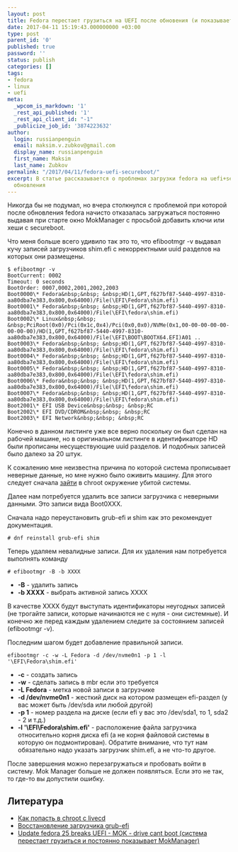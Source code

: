 ```yaml
---
layout: post
title: Fedora перестает грузиться на UEFI после обновения (и показывает MOK)
date: 2017-04-11 15:19:43.000000000 +03:00
type: post
parent_id: '0'
published: true
password: ''
status: publish
categories: []
tags:
- fedora
- linux
- uefi
meta:
  _wpcom_is_markdown: '1'
  _rest_api_published: '1'
  _rest_api_client_id: "-1"
  _publicize_job_id: '3874223632'
author:
  login: russianpenguin
  email: maksim.v.zubkov@gmail.com
  display_name: russianpenguin
  first_name: Maksim
  last_name: Zubkov
permalink: "/2017/04/11/fedora-uefi-secureboot/"
excerpt: В статье рассказывается о проблемах загрузки fedora на uefi+secureboot после
  обновления
---
```

Никогда бы не подумал, но вчера столкнулся с проблемой при которой после обновления fedora начисто отказалась загружаться постоянно выдавая при старте окно MokManager с просьбой добавить ключи или хеши с secureboot.

Что меня больше всего удивило так это то, что efibootmgr -v выдавал кучу записей загрузчиков shim.efi с некорректными uuid разделов на которых они размещены.

```
$ efibootmgr -v  
BootCurrent: 0002  
Timeout: 0 seconds  
BootOrder: 0007,0002,2001,2002,2003  
Boot0000\* Fedora&nbsp;&nbsp; &nbsp;HD(1,GPT,f627bf87-5440-4997-8310-aa80dba7e383,0x800,0x64000)/File(\EFI\Fedora\shim.efi)  
Boot0001\* Fedora&nbsp;&nbsp; &nbsp;HD(1,GPT,f627bf87-5440-4997-8310-aa80dba7e383,0x800,0x64000)/File(\EFI\fedora\shim.efi)  
Boot0002\* Linux&nbsp;&nbsp; &nbsp;PciRoot(0x0)/Pci(0x1c,0x4)/Pci(0x0,0x0)/NVMe(0x1,00-00-00-00-00-00-00-00)/HD(1,GPT,f627bf87-5440-4997-8310-aa80dba7e383,0x800,0x64000)/File(\EFI\BOOT\BOOTX64.EFI)A01 ..  
Boot0003\* Fedora&nbsp;&nbsp; &nbsp;HD(1,GPT,f627bf87-5440-4997-8310-aa80dba7e383,0x800,0x64000)/File(\EFI\fedora\shim.efi)  
Boot0004\* Fedora&nbsp;&nbsp; &nbsp;HD(1,GPT,f627bf87-5440-4997-8310-aa80dba7e383,0x800,0x64000)/File(\EFI\fedora\shim.efi)  
Boot0005\* Fedora&nbsp;&nbsp; &nbsp;HD(1,GPT,f627bf87-5440-4997-8310-aa80dba7e383,0x800,0x64000)/File(\EFI\fedora\shim.efi)  
Boot0006\* Fedora&nbsp;&nbsp; &nbsp;HD(1,GPT,f627bf87-5440-4997-8310-aa80dba7e383,0x800,0x64000)/File(\EFI\fedora\shim.efi)  
Boot0007\* Fedora&nbsp;&nbsp; &nbsp;HD(1,GPT,f627bf87-5440-4997-8310-aa80dba7e383,0x800,0x64000)/File(\EFI\fedora\shim.efi)  
Boot2001\* EFI USB Device&nbsp;&nbsp; &nbsp;RC  
Boot2002\* EFI DVD/CDROM&nbsp;&nbsp; &nbsp;RC  
Boot2003\* EFI Network&nbsp;&nbsp; &nbsp;RC  

```

Конечно в данном листинге уже все верно поскольку он был сделан на рабочей машине, но в оригинальном листинге в идентификаторе HD были прописаны несуществующие uuid разделов. И подобных записей было далеко за 20 штук.

К сожалению мне неизвестна причина по которой система прописывает неверные данные, но мне нужно было оживить машину. Для этого следует сначала [зайти](https://docs.fedoraproject.org/en-US/Fedora/22/html/Multiboot_Guide/common_operations_appendix.html#common-chroot_from_live) в chroot окружение убитой системы.

Далее нам потребуется удалить все записи загрузчика с неверными данными. Это записи вида Boot0ХХХ.

Сначала надо переустановить grub-efi и shim как это рекомендует документация.

```
# dnf reinstall grub-efi shim
```

Теперь удаляем невалидные записи. Для их удаления нам потребуется выполнять команду

```
# efibootmgr -B -b XXXX
```

- **-B** - удалить запись
- **-b XXXX** - выбрать активной запись XXXX

В качестве XXXX будут выступать идентификаторы неугодных записей (не трогайте записи, которые начинаются не с нуля - они системные). И конечно же перед каждым удалением следите за состоянием записей (efibootmgr -v).

Последним шагом будет добавление правильной записи.

```
efibootmgr -c -w -L Fedora -d /dev/nvme0n1 -p 1 -l '\EFI\Fedora\shim.efi'
```

- **-c** - создать запись
- **-w** - сделать запись в mbr если это требуется
- **-L Fedora** - метка новой записи в загрузчике
- **-d /dev/nvme0n1** - жесткий диск на котором размещен efi-раздел (у вас может быть /dev/sda или любой другой)
- **-p 1** - номер раздела на диске (если efi у вас это /dev/sda1, то 1, sda2 - 2 и т.д.)
- **-l '\EFI\Fedora\shim.efi'** - расположение файла загрузчика относительно корня диска efi (а не корня файловой системы в которую он подмонтирован). Обратите внимание, что тут нам обязательно надо указать загрузчик shim.efi, а не что-то другое.

После завершения можно перезагружаться и пробовать войти в систему. Mok Manager больше не должен появляться. Если это не так, то где-то вы допустили ошибку.

## Литература

- [Как попасть в chroot с livecd](https://docs.fedoraproject.org/en-US/Fedora/22/html/Multiboot_Guide/common_operations_appendix.html#common-chroot_from_live)
- [Восстановление загрузчика grub-efi](https://docs.fedoraproject.org/en-US/Fedora/22/html/Multiboot_Guide/GRUB-reinstalling.html)
- [Update fedora 25 breaks UEFI - MOK - drive cant boot (система перестает грузиться и постоянно показывает MokManager)](https://bugzilla.redhat.com/show_bug.cgi?id=1413191)
